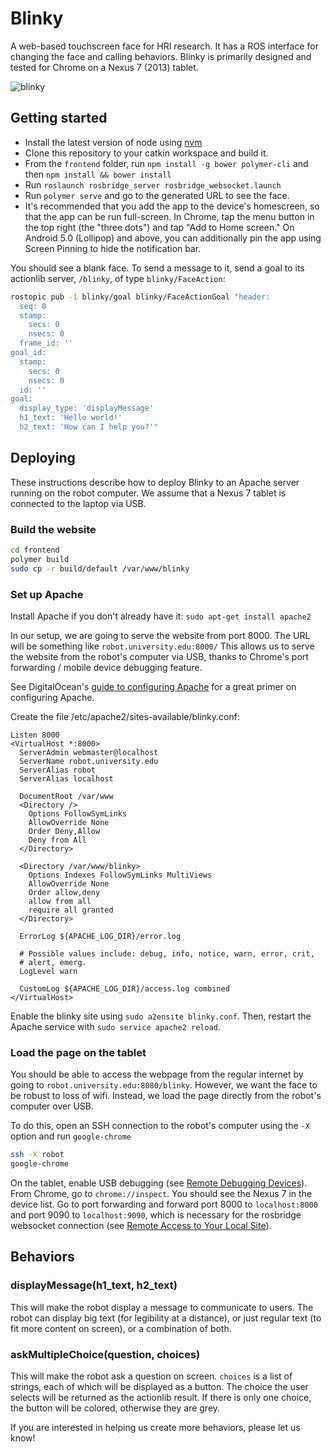 # Blinky
A web-based touchscreen face for HRI research.
It has a ROS interface for changing the face and calling behaviors.
Blinky is primarily designed and tested for Chrome on a Nexus 7 (2013) tablet.

![blinky](https://cloud.githubusercontent.com/assets/1175286/12600875/baf9204c-c451-11e5-98f5-7fbaa8b57a9e.png)

## Getting started
- Install the latest version of node using [nvm](https://github.com/creationix/nvm)
- Clone this repository to your catkin workspace and build it.
- From the `frontend` folder, run `npm install -g bower polymer-cli` and then `npm install && bower install`
- Run `roslaunch rosbridge_server rosbridge_websocket.launch`
- Run `polymer serve` and go to the generated URL to see the face.
- It's recommended that you add the app to the device's homescreen, so that the app can be run full-screen.
  In Chrome, tap the menu button in the top right (the "three dots") and tap "Add to Home screen."
  On Android 5.0 (Lollipop) and above, you can additionally pin the app using Screen Pinning to hide the notification bar.

You should see a blank face.
To send a message to it, send a goal to its actionlib server, `/blinky`, of type `blinky/FaceAction`:
```bash
rostopic pub -1 blinky/goal blinky/FaceActionGoal "header:
  seq: 0
  stamp:
    secs: 0
    nsecs: 0
  frame_id: ''
goal_id:
  stamp:
    secs: 0
    nsecs: 0
  id: ''
goal:
  display_type: 'displayMessage'
  h1_text: 'Hello world!'
  h2_text: 'How can I help you?'"
```

## Deploying

These instructions describe how to deploy Blinky to an Apache server running on the robot computer.
We assume that a Nexus 7 tablet is connected to the laptop via USB.

### Build the website
```bash
cd frontend
polymer build
sudo cp -r build/default /var/www/blinky
```

### Set up Apache
Install Apache if you don't already have it: `sudo apt-get install apache2`

In our setup, we are going to serve the website from port 8000.
The URL will be something like `robot.university.edu:8000/`
This allows us to serve the website from the robot's computer via USB, thanks to Chrome's port forwarding / mobile device debugging feature.

See DigitalOcean's [guide to configuring Apache](https://www.digitalocean.com/community/tutorials/how-to-configure-the-apache-web-server-on-an-ubuntu-or-debian-vps) for a great primer on configuring Apache.

Create the file /etc/apache2/sites-available/blinky.conf:
```ApacheConf
Listen 8000
<VirtualHost *:8000>
  ServerAdmin webmaster@localhost
  ServerName robot.university.edu
  ServerAlias robot
  ServerAlias localhost

  DocumentRoot /var/www
  <Directory />
    Options FollowSymLinks
    AllowOverride None
    Order Deny,Allow
    Deny from All
  </Directory>

  <Directory /var/www/blinky>
    Options Indexes FollowSymLinks MultiViews
    AllowOverride None
    Order allow,deny
    allow from all
    require all granted
  </Directory>

  ErrorLog ${APACHE_LOG_DIR}/error.log

  # Possible values include: debug, info, notice, warn, error, crit,
  # alert, emerg.
  LogLevel warn

  CustomLog ${APACHE_LOG_DIR}/access.log combined
</VirtualHost>
```

Enable the blinky site using `sudo a2ensite blinky.conf`.
Then, restart the Apache service with `sudo service apache2 reload`.

### Load the page on the tablet
You should be able to access the webpage from the regular internet by going to `robot.university.edu:8080/blinky`.
However, we want the face to be robust to loss of wifi.
Instead, we load the page directly from the robot's computer over USB.

To do this, open an SSH connection to the robot's computer using the `-X` option and run `google-chrome`
```bash
ssh -X robot
google-chrome
```

On the tablet, enable USB debugging (see [Remote Debugging Devices](https://developers.google.com/web/tools/chrome-devtools/debug/remote-debugging/remote-debugging?hl=en)).
From Chrome, go to `chrome://inspect`.
You should see the Nexus 7 in the device list.
Go to port forwarding and forward port 8000 to `localhost:8000` and port 9090 to `localhost:9090`, which is necessary for the rosbridge websocket connection (see [Remote Access to Your Local Site](https://developers.google.com/web/tools/chrome-devtools/debug/remote-debugging/local-server?hl=en)).

## Behaviors
### displayMessage(h1_text, h2_text)
This will make the robot display a message to communicate to users.
The robot can display big text (for legibility at a distance), or just regular text (to fit more content on screen), or a combination of both.

### askMultipleChoice(question, choices)
This will make the robot ask a question on screen.
`choices` is a list of strings, each of which will be displayed as a button.
The choice the user selects will be returned as the actionlib result.
If there is only one choice, the button will be colored, otherwise they are grey.

If you are interested in helping us create more behaviors, please let us know!
